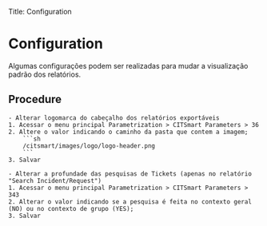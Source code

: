 Title: Configuration

# Configuration

Algumas configurações podem ser realizadas para mudar a visualização padrão dos relatórios.

## Procedure

    - Alterar logomarca do cabeçalho dos relatórios exportáveis
    1. Acessar o menu principal Parametrization > CITSmart Parameters > 36
    2. Altere o valor indicando o caminho da pasta que contem a imagem;
        ```sh
        /citsmart/images/logo/logo-header.png
        ```
    3. Salvar
    
    - Alterar a profundade das pesquisas de Tickets (apenas no relatório "Search Incident/Request")
    1. Acessar o menu principal Parametrization > CITSmart Parameters > 343
    2. Alterar o valor indicando se a pesquisa é feita no contexto geral (NO) ou no contexto de grupo (YES);
    3. Salvar